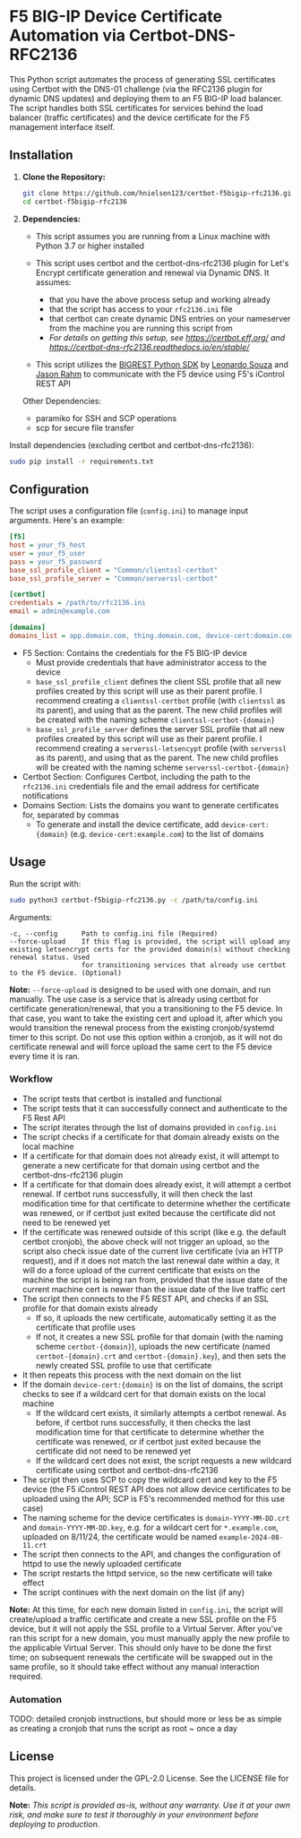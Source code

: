 # F5 BIG-IP Device Certificate Automation via Certbot-DNS-RFC2136 

This Python script automates the process of generating SSL certificates using Certbot with the DNS-01 challenge (via the RFC2136 plugin for dynamic DNS updates) and deploying them to an F5 BIG-IP load balancer. The script handles both SSL certificates for services behind the load balancer (traffic certificates) and the device certificate for the F5 management interface itself.

## Installation

1. **Clone the Repository:**

   ```bash
   git clone https://github.com/hnielsen123/certbot-f5bigip-rfc2136.git
   cd certbot-f5bigip-rfc2136
   ```

2. **Dependencies:**

    - This script assumes you are running from a Linux machine with Python 3.7 or higher installed

    - This script uses certbot and the certbot-dns-rfc2136 plugin for Let's Encrypt certificate generation and renewal via Dynamic DNS. It assumes: 
        - that you have the above process setup and working already 
        - that the script has access to your `rfc2136.ini` file 
        - that certbot can create dynamic DNS entries on your nameserver from the machine you are running this script from 
        - *For details on getting this setup, see https://certbot.eff.org/ and https://certbot-dns-rfc2136.readthedocs.io/en/stable/*

    - This script utilizes the [BIGREST Python SDK](https://github.com/f5-rahm/BIGREST/tree/master) by [Leonardo Souza](https://github.com/leonardobdes) and [Jason Rahm](https://github.com/f5-rahm) to communicate with the F5 device using F5's iControl REST API

    Other Dependencies: 
    - paramiko for SSH and SCP operations
    - scp for secure file transfer

Install dependencies (excluding certbot and certbot-dns-rfc2136):

```bash
sudo pip install -r requirements.txt
```

## Configuration

The script uses a configuration file (`config.ini`) to manage input arguments. Here's an example:

```ini
[f5]
host = your_f5_host
user = your_f5_user
pass = your_f5_password
base_ssl_profile_client = "Common/clientssl-certbot"
base_ssl_profile_server = "Common/serverssl-certbot"

[certbot]
credentials = /path/to/rfc2136.ini
email = admin@example.com

[domains]
domains_list = app.domain.com, thing.domain.com, device-cert:domain.com
```

- F5 Section: Contains the credentials for the F5 BIG-IP device 
    - Must provide credentials that have administrator access to the device 
    -  `base_ssl_profile_client` defines the client SSL profile that all new profiles created by this script will use as their parent profile. I recommend creating a `clientssl-certbot` profile (with `clientssl` as its parent), and using that as the parent. The new child profiles will be created with the naming scheme `clientssl-certbot-{domain}`  
    -  `base_ssl_profile_server` defines the server SSL profile that all new profiles created by this script will use as their parent profile. I recommend creating a `serverssl-letsencypt` profile (with `serverssl` as its parent), and using that as the parent. The new child profiles will be created with the naming scheme `serverssl-certbot-{domain}`  
- Certbot Section: Configures Certbot, including the path to the `rfc2136.ini` credentials file and the email address for certificate notifications
- Domains Section: Lists the domains you want to generate certificates for, separated by commas
    - To generate and install the device certificate, add `device-cert:{domain}` (e.g. `device-cert:example.com`) to the list of domains 

## Usage

Run the script with:

```bash
sudo python3 certbot-f5bigip-rfc2136.py -c /path/to/config.ini
```
Arguments:
```
-c, --config      Path to config.ini file (Required)
--force-upload    If this flag is provided, the script will upload any existing letsencrypt certs for the provided domain(s) without checking renewal status. Used 
                  for transitioning services that already use certbot to the F5 device. (Optional)
```
**Note:** `--force-upload` is designed to be used with one domain, and run manually. The use case is a service that is already using certbot for certificate generation/renewal, that you a transitioning to the F5 device. In that case, you want to take the existing cert and upload it, after which you would transition the renewal process from the existing cronjob/systemd timer to this script. Do not use this option within a cronjob, as it will not do certificate renewal and will force upload the same cert to the F5 device every time it is ran. 

### Workflow

- The script tests that certbot is installed and functional
- The script tests that it can successfully connect and authenticate to the F5 Rest API
- The script iterates through the list of domains provided in `config.ini`
- The script checks if a certificate for that domain already exists on the local machine
- If a certificate for that domain does not already exist, it will attempt to generate a new certificate for that domain using certbot and the certbot-dns-rfc2136 plugin
- If a certificate for that domain does already exist, it will attempt a certbot renewal. If certbot runs successfully, it will then check the last modification time for that certificate to determine whether the certificate was renewed, or if certbot just exited because the certificate did not need to be renewed yet
- If the certificate was renewed outside of this script (like e.g. the default certbot cronjob), the above check will not trigger an upload, so the script also check issue date of the current live certificate (via an HTTP request), and if it does not match the last renewal date within a day, it will do a force upload of the current certificate that exists on the machine the script is being ran from, provided that the issue date of the current machine cert is newer than the issue date of the live traffic cert
- The script then connects to the F5 REST API, and checks if an SSL profile for that domain exists already
   - If so, it uploads the new certificate, automatically setting it as the certificate that profile uses
   - If not, it creates a new SSL profile for that domain (with the naming scheme `certbot-{domain}`), uploads the new certificate (named `certbot-{domain}.crt` and `certbot-{domain}.key`), and then sets the newly created SSL profile to use that certificate
- It then repeats this process with the next domain on the list
- If the domain `device-cert:{domain}` is on the list of domains, the script checks to see if a wildcard cert for that domain exists on the local machine
   - If the wildcard cert exists, it similarly attempts a certbot renewal. As before, if certbot runs successfully, it then checks the last modification time for that certificate to determine whether the certificate was renewed, or if certbot just exited because the certificate did not need to be renewed yet
   - If the wildcard cert does not exist, the script requests a new wildcard certificate using certbot and certbot-dns-rfc2136
- The script then uses SCP to copy the wildcard cert and key to the F5 device (the F5 iControl REST API does not allow device certificates to be uploaded using the API; SCP is F5's recommended method for this use case) 
- The naming scheme for the device certificates is `domain-YYYY-MM-DD.crt` and `domain-YYYY-MM-DD.key`, e.g. for a wildcart cert for `*.example.com`, uploaded on 8/11/24, the certificate would be named `example-2024-08-11.crt`
- The script then connects to the API, and changes the configuration of httpd to use the newly uploaded certificate
- The script restarts the httpd service, so the new certificate will take effect
- The script continues with the next domain on the list (if any)

**Note:** At this time, for each new domain listed in `config.ini`, the script will create/upload a traffic certificate and create a new SSL profile on the F5 device, but it will not apply the SSL profile to a Virtual Server. After you've ran this script for a new domain, you must manually apply the new profile to the applicable Virtual Server. This should only have to be done the first time; on subsequent renewals the certificate will be swapped out in the same profile, so it should take effect without any manual interaction required.  

### Automation

TODO: detailed cronjob instructions, but should more or less be as simple as creating a cronjob that runs the script as root ~ once a day

## License
This project is licensed under the GPL-2.0 License. See the LICENSE file for details.


**Note:** *This script is provided as-is, without any warranty. Use it at your own risk, and make sure to test it thoroughly in your environment before deploying to production.*


